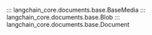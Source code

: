 ::: langchain_core.documents.base.BaseMedia
::: langchain_core.documents.base.Blob
::: langchain_core.documents.base.Document

